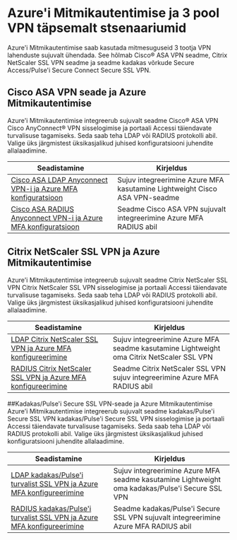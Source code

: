 <properties
    pageTitle="Azure'i Mitmikautentimise ja 3 pool VPN täpsemalt stsenaariumid"
    description="Sellelt lehelt leiate Azure'i MFA jaoks juhendatud häälestamise konfigureerimise abil 3 tootja KOONDTABEL."
    services="multi-factor-authentication"
    documentationCenter=""
    authors="kgremban" 
    manager="femila"
    editor="curtland"/>

<tags
    ms.service="multi-factor-authentication"
    ms.workload="identity"
    ms.tgt_pltfrm="na"
    ms.devlang="na"
    ms.topic="article"
    ms.date="08/04/2016"
    ms.author="kgremban"/>

# <a name="advanced-scenarios-with-azure-multi-factor-authentication-and-3rd-party-vpn"></a>Azure'i Mitmikautentimise ja 3 pool VPN täpsemalt stsenaariumid
Azure'i Mitmikautentimise saab kasutada mitmesuguseid 3 tootja VPN lahenduste sujuvalt ühendada.  See hõlmab Cisco® ASA VPN seadme, Citrix NetScaler SSL VPN seadme ja seadme kadakas võrkude Secure Access/Pulse'i Secure Connect Secure SSL VPN.

## <a name="cisco-asa-vpn-appliance-and-azure-multi-factor-authentication"></a>Cisco ASA VPN seade ja Azure Mitmikautentimise
Azure'i Mitmikautentimise integreerub sujuvalt seadme Cisco® ASA VPN Cisco AnyConnect® VPN sisselogimise ja portaali Accessi täiendavate turvalisuse tagamiseks.  Seda saab teha LDAP või RADIUS protokolli abil.  Valige üks järgmistest üksikasjalikud juhised konfiguratsiooni juhendite allalaadimine.

Seadistamine  | Kirjeldus
------------- | ------------- |
[Cisco ASA LDAP Anyconnect VPN-i ja Azure MFA konfiguratsioon](http://download.microsoft.com/download/A/2/0/A201567C-C3DE-4227-AF89-4567A470899E/Cisco_ASA_Azure_MFA_LDAP.docx) | Sujuv integreerimine Azure MFA kasutamine Lightweight Cisco ASA VPN-seadme|
[Cisco ASA RADIUS Anyconnect VPN-i ja Azure MFA konfiguratsioon](http://download.microsoft.com/download/4/5/7/4579C1CF-35B0-4FBE-8A1A-B49CB2CC0382/Cisco_ASA_Azure_MFA_RADIUS.docx) | Seadme Cisco ASA VPN sujuvalt integreerimine Azure MFA RADIUS abil

## <a name="citrix-netscaler-ssl-vpn-and-azure-multi-factor-authentication"></a>Citrix NetScaler SSL VPN ja Azure Mitmikautentimise
Azure'i Mitmikautentimise integreerub sujuvalt seadme Citrix NetScaler SSL VPN Citrix NetScaler SSL VPN sisselogimise ja portaali Accessi täiendavate turvalisuse tagamiseks.  Seda saab teha LDAP või RADIUS protokolli abil.  Valige üks järgmistest üksikasjalikud juhised konfiguratsiooni juhendite allalaadimine.

Seadistamine  | Kirjeldus
------------- | ------------- |
[LDAP Citrix NetScaler SSL VPN ja Azure MFA konfigureerimine](http://download.microsoft.com/download/2/4/E/24E1E722-72DF-471F-A88A-D1338DB1AF83/Citrix_NS_Azure_MFA_LDAP.docx) | Sujuv integreerimine Azure MFA seadme kasutamine Lightweight oma Citrix NetScaler SSL VPN|
[RADIUS Citrix NetScaler SSL VPN ja Azure MFA konfigureerimine](http://download.microsoft.com/download/1/A/4/1A482764-4A63-45C2-A5EC-2B673ACCDD12/Citrix_NS_Azure_MFA_RADIUS.docx) | Seadme Citrix NetScaler SSL VPN sujuv integreerimine Azure MFA RADIUS abil

##<a name="juniperpulse-secure-ssl-vpn-appliance-and-azure-multi-factor-authentication"></a>Kadakas/Pulse'i Secure SSL VPN-seade ja Azure Mitmikautentimise
Azure'i Mitmikautentimise integreerub sujuvalt seadme kadakas/Pulse'i Secure SSL VPN kadakas/Pulse'i Secure SSL VPN sisselogimise ja portaali Accessi täiendavate turvalisuse tagamiseks.  Seda saab teha LDAP või RADIUS protokolli abil.  Valige üks järgmistest üksikasjalikud juhised konfiguratsiooni juhendite allalaadimine.

Seadistamine  | Kirjeldus
------------- | ------------- |
[LDAP kadakas/Pulse'i turvalist SSL VPN ja Azure MFA konfigureerimine](http://download.microsoft.com/download/6/5/8/6587B418-75B1-4FCB-84D4-984BC479309E/JuniperPulse_Azure_MFA_LDAP.docx)| Sujuv integreerimine Azure MFA seadme kasutamine Lightweight oma kadakas/Pulse'i Secure SSL VPN|
[RADIUS kadakas/Pulse'i turvalist SSL VPN ja Azure MFA konfigureerimine](http://download.microsoft.com/download/7/9/A/79AB3DAD-4799-4379-B1DA-B95ABDF231DC/JuniperPulse_Azure_MFA_RADIUS.docx) | Seadme kadakas/Pulse'i Secure SSL VPN sujuvalt integreerimine Azure MFA RADIUS abil
